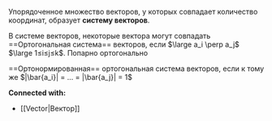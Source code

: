 ---
---

Упорядоченное множество векторов, у которых совпадает количество координат, образует **систему векторов**.

В системе векторов, некоторые вектора могут совпадать
==Ортогональная система== векторов, если $\large a_i \perp a_j$       $\large 1≤i≤j≤k$.  Попарно ортогонально

==Ортонормированная== ортогональная система векторов, если к тому же $|\bar{a_i}| = ... = |\bar{a_j}| = 1$




**Connected with:**
- [[Vector|Вектор]]



